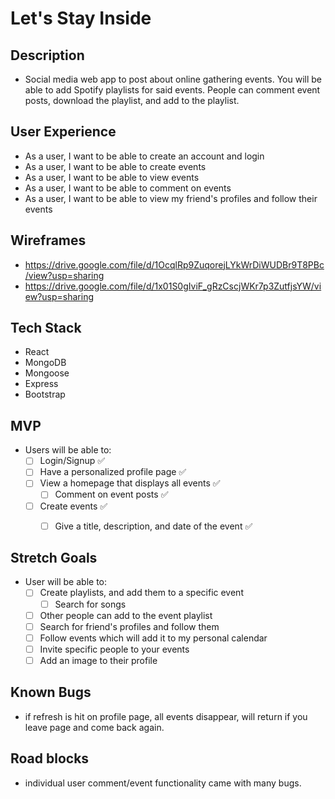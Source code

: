# Let's Stay Inside

## Description
- Social media web app to post about online gathering events. You will be able to add Spotify playlists for said events. People can comment event posts, download the playlist, and add to the playlist.

## User Experience
- As a user, I want to be able to create an account and login
- As a user, I want to be able to create events
- As a user, I want to be able to view events
- As a user, I want to be able to comment on events
- As a user, I want to be able to view my friend's profiles and follow their events

## Wireframes
- https://drive.google.com/file/d/1OcqlRp9ZuqorejLYkWrDiWUDBr9T8PBc/view?usp=sharing
- https://drive.google.com/file/d/1x01S0gIviF_gRzCscjWKr7p3ZutfjsYW/view?usp=sharing

## Tech Stack
- React
- MongoDB
- Mongoose
- Express
- Bootstrap

## MVP
- Users will be able to:
    - [ ] Login/Signup ✅
    - [ ] Have a personalized profile page ✅
    - [ ] View a homepage that displays all events ✅
        - [ ] Comment on event posts ✅
    - [ ] Create events ✅
        - [ ] Give a title, description, and date of the event ✅


## Stretch Goals
- User will be able to:
    - [ ] Create playlists, and add them to a specific event
        - [ ] Search for songs
    - [ ] Other people can add to the event playlist
    - [ ] Search for friend's profiles and follow them
    - [ ] Follow events which will add it to my personal calendar
    - [ ] Invite specific people to your events
    - [ ] Add an image to their profile

## Known Bugs
- if refresh is hit on profile page, all events disappear, will return if you leave page and come back again.

## Road blocks
- individual user comment/event functionality came with many bugs.




